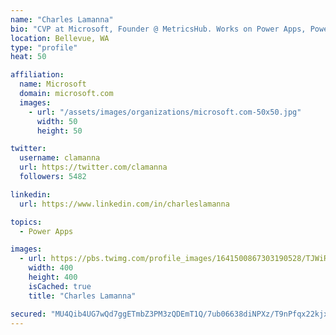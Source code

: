 ```yaml
---
name: "Charles Lamanna"
bio: "CVP at Microsoft, Founder @ MetricsHub. Works on Power Apps, Power Automate, Power Virtual Agent, Common Data Service and Dynamics 365."
location: Bellevue, WA
type: "profile"
heat: 50

affiliation:
  name: Microsoft
  domain: microsoft.com
  images:
    - url: "/assets/images/organizations/microsoft.com-50x50.jpg"
      width: 50
      height: 50

twitter:
  username: clamanna
  url: https://twitter.com/clamanna
  followers: 5482

linkedin:
  url: https://www.linkedin.com/in/charleslamanna

topics:
  - Power Apps

images:
  - url: https://pbs.twimg.com/profile_images/1641500867303190528/TJWiRwMN_400x400.jpg
    width: 400
    height: 400
    isCached: true
    title: "Charles Lamanna"

secured: "MU4Qib4UG7wQd7ggETmbZ3PM3zQDEmT1Q/7ub06638diNPXz/T9nPfqx22kjxYwa5ITlamijZOxREEUf4fziJXmL95MXoBEMH+1fXi8FdklmBYdqn5Kjlj0IqFZ8Cyhp0QvRQEsC2fLg2SvXADZVKPo2411QL6vyTTSH5DKn+85E17pqr36xtNfLRg11e2lcCIVX1S/dNHWd4ZenMdj0ZhevY0rs9W7tynLmOixtxno/jA3YdSajfQfPirycqSz5Q7xmpxEZBCE7wIiBf0rJB6mj10CEcQf5dX7C5BTTCvCgEDuUaSoZ8/JWlqg5OW0oDyouZ/vOfnnZT+tu4p/BfOXESRcqlgQwJ0yaEIhOdLLYkbgEYBirE87OVmdgEfhahzapFbBD4DK0UVVMYiBSUZIDi/XkcURjmj0gsXvNsNE=;XIPP/a6wNCbTuFYc5XPP0w=="
---
```


